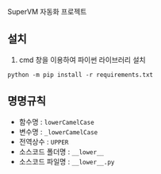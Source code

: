 SuperVM 자동화 프로젝트

## 설치

1) cmd 창을 이용하여 파이썬 라이브러리 설치
```
python -m pip install -r requirements.txt
```

## 명명규칙
* 함수명 : `lowerCamelCase`
* 변수명 : `_lowerCamelCase`
* 전역상수 : `UPPER`
* 소스코드 폴더명 : `__lower__`
* 소스코드 파일명 : `__lower__.py`